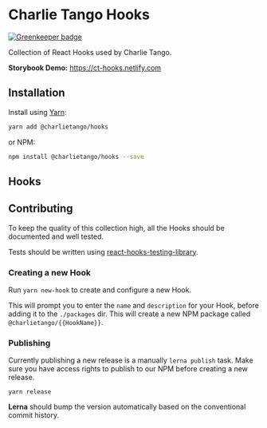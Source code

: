 # Charlie Tango Hooks

[![Greenkeeper badge](https://badges.greenkeeper.io/charlie-tango/hooks.svg)](https://greenkeeper.io/)

Collection of React Hooks used by Charlie Tango.

**Storybook Demo:** https://ct-hooks.netlify.com

## Installation

Install using [Yarn](https://yarnpkg.com):

```sh
yarn add @charlietango/hooks
```

or NPM:

```sh
npm install @charlietango/hooks --save
```

## Hooks

<!-- HOOKS_START -->
<!-- HOOKS_END -->

## Contributing

To keep the quality of this collection high, all the Hooks should be documented
and well tested.

Tests should be written using
[react-hooks-testing-library](https://www.npmjs.com/package/react-hooks-testing-library).

### Creating a new Hook

Run `yarn new-hook` to create and configure a new Hook.

This will prompt you to enter the `name` and `description` for your Hook, before
adding it to the `./packages` dir. This will create a new NPM package called
`@charlietango/{{HookName}}`.

### Publishing

Currently publishing a new release is a manually `lerna publish` task. Make sure
you have access rights to publish to our NPM before creating a new release.

```
yarn release
```

**Lerna** should bump the version automatically based on the conventional commit
history.
